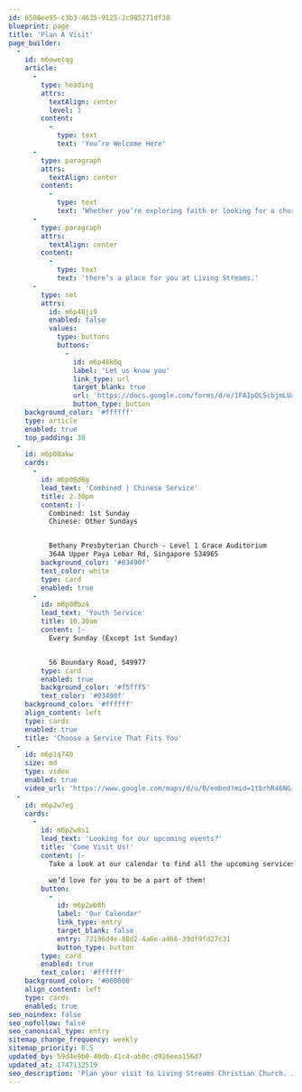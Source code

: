 ```yaml
---
id: 6508ee95-c3b3-4635-9125-2c985271df30
blueprint: page
title: 'Plan A Visit'
page_builder:
  -
    id: m6owetqg
    article:
      -
        type: heading
        attrs:
          textAlign: center
          level: 1
        content:
          -
            type: text
            text: 'You’re Welcome Here'
      -
        type: paragraph
        attrs:
          textAlign: center
        content:
          -
            type: text
            text: 'Whether you’re exploring faith or looking for a church family, we’d love to journey with you. Join us for one of our Sunday services!'
      -
        type: paragraph
        attrs:
          textAlign: center
        content:
          -
            type: text
            text: 'there’s a place for you at Living Streams.'
      -
        type: set
        attrs:
          id: m6p48ji9
          enabled: false
          values:
            type: buttons
            buttons:
              -
                id: m6p48k0q
                label: 'Let us know you'
                link_type: url
                target_blank: true
                url: 'https://docs.google.com/forms/d/e/1FAIpQLScbjmLUace7VqXthXmd4SZp0krPraQ5Hg0cwR5R0lyOuIZe2A/formResponse?pli=1'
                button_type: button
    background_color: '#ffffff'
    type: article
    enabled: true
    top_padding: 30
  -
    id: m6p08akw
    cards:
      -
        id: m6p08d6g
        lead_text: 'Combined | Chinese Service'
        title: 2.30pm
        content: |-
          Combined: 1st Sunday 
          Chinese: Other Sundays


          Bethany Presbyterian Church - Level 1 Grace Auditorium
          364A Upper Paya Lebar Rd, Singapore 534965
        background_color: '#03490f'
        text_color: white
        type: card
        enabled: true
      -
        id: m6p08bz4
        lead_text: 'Youth Service'
        title: 10.30am
        content: |-
          Every Sunday (Except 1st Sunday)


          56 Boundary Road, 549977
        type: card
        enabled: true
        background_color: '#f5fff5'
        text_color: '#03490f'
    background_color: '#ffffff'
    align_content: left
    type: cards
    enabled: true
    title: 'Choose a Service That Fits You'
  -
    id: m6p1q740
    size: md
    type: video
    enabled: true
    video_url: 'https://www.google.com/maps/d/u/0/embed?mid=1tbrhR46NGiw3zvI7ptqqG0vwJntnbPw&ehbc=2E312F&noprof=1'
  -
    id: m6p2w7eg
    cards:
      -
        id: m6p2w8s1
        lead_text: 'Looking for our upcoming events?'
        title: 'Come Visit Us!'
        content: |-
          Take a look at our calendar to find all the upcoming services, events, and activities

          we’d love for you to be a part of them!
        button:
          -
            id: m6p2wb8h
            label: 'Our Calendar'
            link_type: entry
            target_blank: false
            entry: 72196d4e-88d2-4a6e-a466-39df9fd27c31
            button_type: button
        type: card
        enabled: true
        text_color: '#ffffff'
    background_color: '#000000'
    align_content: left
    type: cards
    enabled: true
seo_noindex: false
seo_nofollow: false
seo_canonical_type: entry
sitemap_change_frequency: weekly
sitemap_priority: 0.5
updated_by: 59d4e9b0-40db-41c4-ab0c-d926eea156d7
updated_at: 1747132519
seo_description: 'Plan your visit to Living Streams Christian Church. Join us for our Sunday services and experience a welcoming community of faith.'
---
```

